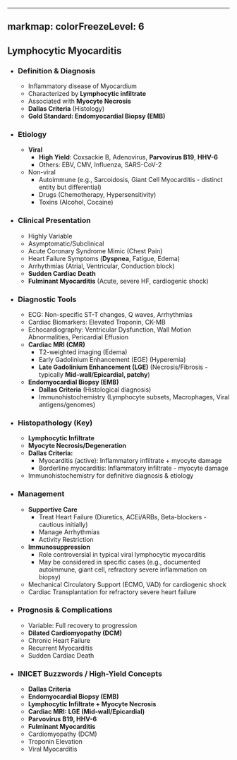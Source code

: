 
---
markmap:
  colorFreezeLevel: 6
---

## Lymphocytic Myocarditis
- ### Definition & Diagnosis
  - Inflammatory disease of Myocardium
  - Characterized by **Lymphocytic infiltrate**
  - Associated with **Myocyte Necrosis**
  - **Dallas Criteria** (Histology)
  - **Gold Standard: Endomyocardial Biopsy (EMB)**
- ### Etiology
  - **Viral**
    - **High Yield**: Coxsackie B, Adenovirus, **Parvovirus B19**, **HHV-6**
    - Others: EBV, CMV, Influenza, SARS-CoV-2
  - Non-viral
    - Autoimmune (e.g., Sarcoidosis, Giant Cell Myocarditis - distinct entity but differential)
    - Drugs (Chemotherapy, Hypersensitivity)
    - Toxins (Alcohol, Cocaine)
- ### Clinical Presentation
  - Highly Variable
  - Asymptomatic/Subclinical
  - Acute Coronary Syndrome Mimic (Chest Pain)
  - Heart Failure Symptoms (**Dyspnea**, Fatigue, Edema)
  - Arrhythmias (Atrial, Ventricular, Conduction block)
  - **Sudden Cardiac Death**
  - **Fulminant Myocarditis** (Acute, severe HF, cardiogenic shock)
- ### Diagnostic Tools
  - ECG: Non-specific ST-T changes, Q waves, Arrhythmias
  - Cardiac Biomarkers: Elevated Troponin, CK-MB
  - Echocardiography: Ventricular Dysfunction, Wall Motion Abnormalities, Pericardial Effusion
  - **Cardiac MRI (CMR)**
    - T2-weighted imaging (Edema)
    - Early Gadolinium Enhancement (EGE) (Hyperemia)
    - **Late Gadolinium Enhancement (LGE)** (Necrosis/Fibrosis - typically **Mid-wall/Epicardial, patchy**)
  - **Endomyocardial Biopsy (EMB)**
    - **Dallas Criteria** (Histological diagnosis)
    - Immunohistochemistry (Lymphocyte subsets, Macrophages, Viral antigens/genomes)
- ### Histopathology (Key)
  - **Lymphocytic Infiltrate**
  - **Myocyte Necrosis/Degeneration**
  - **Dallas Criteria:**
    - Myocarditis (active): Inflammatory infiltrate + myocyte damage
    - Borderline myocarditis: Inflammatory infiltrate - myocyte damage
  - Immunohistochemistry for definitive diagnosis & etiology
- ### Management
  - **Supportive Care**
    - Treat Heart Failure (Diuretics, ACEi/ARBs, Beta-blockers - cautious initially)
    - Manage Arrhythmias
    - Activity Restriction
  - **Immunosuppression**
    - Role controversial in typical viral lymphocytic myocarditis
    - May be considered in specific cases (e.g., documented autoimmune, giant cell, refractory severe inflammation on biopsy)
  - Mechanical Circulatory Support (ECMO, VAD) for cardiogenic shock
  - Cardiac Transplantation for refractory severe heart failure
- ### Prognosis & Complications
  - Variable: Full recovery to progression
  - **Dilated Cardiomyopathy (DCM)**
  - Chronic Heart Failure
  - Recurrent Myocarditis
  - Sudden Cardiac Death
- ### **INICET Buzzwords / High-Yield Concepts**
  - **Dallas Criteria**
  - **Endomyocardial Biopsy (EMB)**
  - **Lymphocytic Infiltrate + Myocyte Necrosis**
  - **Cardiac MRI: LGE (Mid-wall/Epicardial)**
  - **Parvovirus B19, HHV-6**
  - **Fulminant Myocarditis**
  - Cardiomyopathy (DCM)
  - Troponin Elevation
  - Viral Myocarditis
